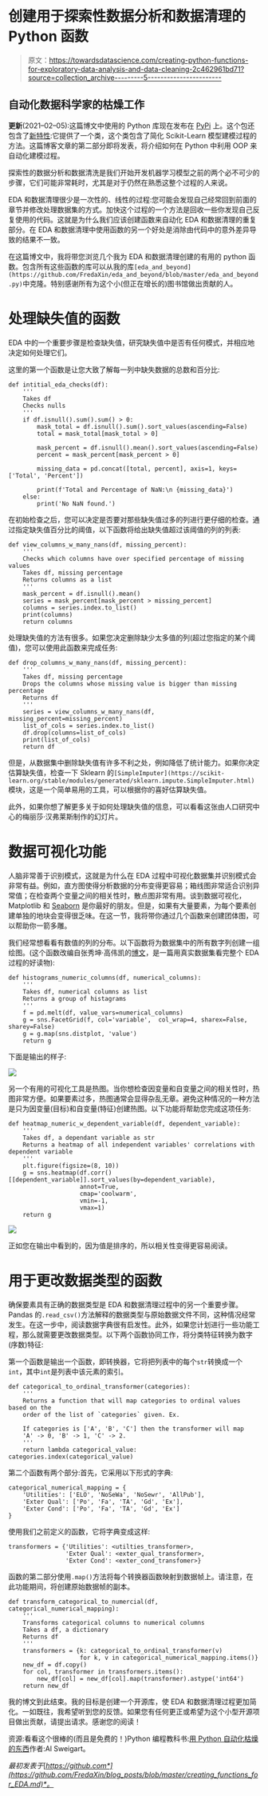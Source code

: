 # 创建用于探索性数据分析和数据清理的 Python 函数

> 原文：<https://towardsdatascience.com/creating-python-functions-for-exploratory-data-analysis-and-data-cleaning-2c462961bd71?source=collection_archive---------5----------------------->

## 自动化数据科学家的枯燥工作

**更新**(2021–02–05):这篇博文中使用的 Python 库现在发布在 [PyPi](https://pypi.org/project/eda-and-beyond/0.0.1/) 上。这个包还包含了[新特性](https://github.com/FredaXin/eda_and_beyond/blob/master/eda_and_beyond/modeling_tools.py):它提供了一个类，这个类包含了简化 Scikit-Learn 模型建模过程的方法。这篇博客文章的第二部分即将发表，将介绍如何在 Python 中利用 OOP 来自动化建模过程。

探索性的数据分析和数据清洗是我们开始开发机器学习模型之前的两个必不可少的步骤，它们可能非常耗时，尤其是对于仍然在熟悉这整个过程的人来说。

EDA 和数据清理很少是一次性的、线性的过程:您可能会发现自己经常回到前面的章节并修改处理数据集的方式。加快这个过程的一个方法是回收一些你发现自己反复使用的代码。这就是为什么我们应该创建函数来自动化 EDA 和数据清理的重复部分。在 EDA 和数据清理中使用函数的另一个好处是消除由代码中的意外差异导致的结果不一致。

在这篇博文中，我将带您浏览几个我为 EDA 和数据清理创建的有用的 python 函数。包含所有这些函数的库可以从我的库`[eda_and_beyond](https://github.com/FredaXin/eda_and_beyond/blob/master/eda_and_beyond.py)`中克隆。特别感谢所有为这个小(但正在增长的)图书馆做出贡献的人。

# 处理缺失值的函数

EDA 中的一个重要步骤是检查缺失值，研究缺失值中是否有任何模式，并相应地决定如何处理它们。

这里的第一个函数是让您大致了解每一列中缺失数据的总数和百分比:

```
def intitial_eda_checks(df):
    '''
    Takes df
    Checks nulls
    '''
    if df.isnull().sum().sum() > 0:
        mask_total = df.isnull().sum().sort_values(ascending=False) 
        total = mask_total[mask_total > 0]

        mask_percent = df.isnull().mean().sort_values(ascending=False) 
        percent = mask_percent[mask_percent > 0] 

        missing_data = pd.concat([total, percent], axis=1, keys=['Total', 'Percent'])

        print(f'Total and Percentage of NaN:\n {missing_data}')
    else: 
        print('No NaN found.')
```

在初始检查之后，您可以决定是否要对那些缺失值过多的列进行更仔细的检查。通过指定缺失值百分比的阈值，以下函数将给出缺失值超过该阈值的列的列表:

```
def view_columns_w_many_nans(df, missing_percent):
    '''
    Checks which columns have over specified percentage of missing values
    Takes df, missing percentage
    Returns columns as a list
    '''
    mask_percent = df.isnull().mean()
    series = mask_percent[mask_percent > missing_percent]
    columns = series.index.to_list()
    print(columns) 
    return columns
```

处理缺失值的方法有很多。如果您决定删除缺少太多值的列(超过您指定的某个阈值)，您可以使用此函数来完成任务:

```
def drop_columns_w_many_nans(df, missing_percent):
    '''
    Takes df, missing percentage
    Drops the columns whose missing value is bigger than missing percentage
    Returns df
    '''
    series = view_columns_w_many_nans(df, missing_percent=missing_percent)
    list_of_cols = series.index.to_list()
    df.drop(columns=list_of_cols)
    print(list_of_cols)
    return df
```

但是，从数据集中删除缺失值有许多不利之处，例如降低了统计能力。如果你决定估算缺失值，检查一下 Sklearn 的`[SimpleImputer](https://scikit-learn.org/stable/modules/generated/sklearn.impute.SimpleImputer.html)`模块，这是一个简单易用的工具，可以根据你的喜好估算缺失值。

此外，如果你想了解更多关于如何处理缺失值的信息，可以看看这张由人口研究中心的梅丽莎·汉弗莱斯制作的幻灯片。

# 数据可视化功能

人脑非常善于识别模式，这就是为什么在 EDA 过程中可视化数据集并识别模式会非常有益。例如，直方图使得分析数据的分布变得更容易；箱线图非常适合识别异常值；在检查两个变量之间的相关性时，散点图非常有用。谈到数据可视化，Matplotlib 和 [Seaborn](https://seaborn.pydata.org/) 是你最好的朋友。但是，如果有大量要素，为每个要素创建单独的地块会变得很乏味。在这一节，我将带你通过几个函数来创建团体图，可以帮助你一箭多雕。

我们经常想看看有数值的列的分布。以下函数将为数据集中的所有数字列创建一组绘图。(这个函数改编自张秀坤·高伟凯的[博文](https://www.kaggle.com/dgawlik/house-prices-eda#Categorical-data)，是一篇用真实数据集看完整个 EDA 过程的好读物):

```
def histograms_numeric_columns(df, numerical_columns):
    '''
    Takes df, numerical columns as list
    Returns a group of histagrams
    '''
    f = pd.melt(df, value_vars=numerical_columns) 
    g = sns.FacetGrid(f, col='variable',  col_wrap=4, sharex=False, sharey=False)
    g = g.map(sns.distplot, 'value')
    return g
```

下面是输出的样子:

![](img/5f762ae6e3391f0d18e7d4c502990e28.png)

另一个有用的可视化工具是热图。当你想检查因变量和自变量之间的相关性时，热图非常方便。如果要素过多，热图通常会显得杂乱无章。避免这种情况的一种方法是只为因变量(目标)和自变量(特征)创建热图。以下功能将帮助您完成这项任务:

```
def heatmap_numeric_w_dependent_variable(df, dependent_variable):
    '''
    Takes df, a dependant variable as str
    Returns a heatmap of all independent variables' correlations with dependent variable 
    '''
    plt.figure(figsize=(8, 10))
    g = sns.heatmap(df.corr()[[dependent_variable]].sort_values(by=dependent_variable), 
                    annot=True, 
                    cmap='coolwarm', 
                    vmin=-1,
                    vmax=1) 
    return g
```

![](img/e585842f175d02a8e347b87c8793c0ad.png)

正如您在输出中看到的，因为值是排序的，所以相关性变得更容易阅读。

# 用于更改数据类型的函数

确保要素具有正确的数据类型是 EDA 和数据清理过程中的另一个重要步骤。Pandas 的`.read_csv()`方法解释的数据类型与原始数据文件不同，这种情况经常发生。在这一步中，阅读数据字典很有启发性。此外，如果您计划进行一些功能工程，那么就需要更改数据类型。以下两个函数协同工作，将分类特征转换为数字(序数)特征:

第一个函数是输出一个函数，即转换器，它将把列表中的每个`str`转换成一个`int`，其中`int`是列表中该元素的索引。

```
def categorical_to_ordinal_transformer(categories):
    '''
    Returns a function that will map categories to ordinal values based on the
    order of the list of `categories` given. Ex.

    If categories is ['A', 'B', 'C'] then the transformer will map 
    'A' -> 0, 'B' -> 1, 'C' -> 2.
    '''
    return lambda categorical_value: categories.index(categorical_value)
```

第二个函数有两个部分:首先，它采用以下形式的字典:

```
categorical_numerical_mapping = {
    'Utilities': ['ELO', 'NoSeWa', 'NoSewr', 'AllPub'],
    'Exter Qual': ['Po', 'Fa', 'TA', 'Gd', 'Ex'],
    'Exter Cond': ['Po', 'Fa', 'TA', 'Gd', 'Ex']
}
```

使用我们之前定义的函数，它将字典变成这样:

```
transformers = {'Utilities': <utilties_transformer>,
                'Exter Qual': <exter_qual_transformer>,
                'Exter Cond': <exter_cond_transfomer>}
```

函数的第二部分使用`.map()`方法将每个转换器函数映射到数据帧上。请注意，在此功能期间，将创建原始数据帧的副本。

```
def transform_categorical_to_numercial(df, categorical_numerical_mapping):
    '''
    Transforms categorical columns to numerical columns
    Takes a df, a dictionary 
    Returns df
    '''
    transformers = {k: categorical_to_ordinal_transformer(v) 
                    for k, v in categorical_numerical_mapping.items()}
    new_df = df.copy()
    for col, transformer in transformers.items():
        new_df[col] = new_df[col].map(transformer).astype('int64')
    return new_df
```

我的博文到此结束。我的目标是创建一个开源库，使 EDA 和数据清理过程更加简化。一如既往，我希望听到您的反馈。如果您有任何更正或希望为这个小型开源项目做出贡献，请提出请求。感谢您的阅读！

资源:看看这个很棒的(而且是免费的！)Python 编程教科书:[用 Python 自动化枯燥的东西](https://automatetheboringstuff.com/)作者:Al Sweigart。

*最初发表于*[*https://github.com*](https://github.com/FredaXin/blog_posts/blob/master/creating_functions_for_EDA.md)*。*